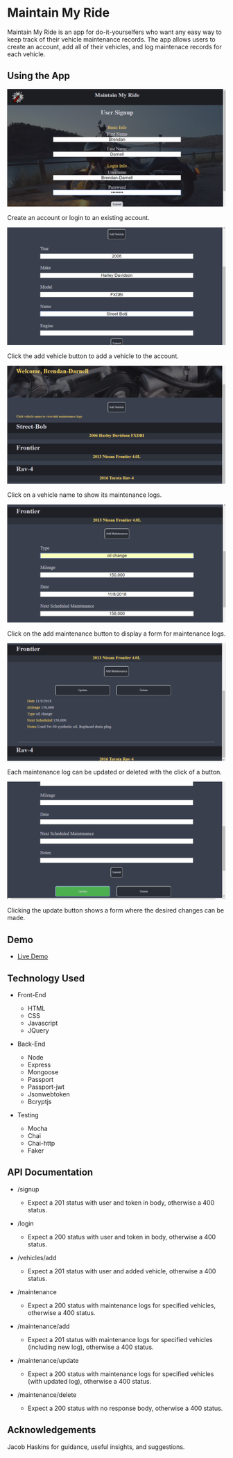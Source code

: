 # Maintain My Ride

Maintain My Ride is an app for do-it-yourselfers who want any easy way to keep track of their vehicle maintenance records.  The app allows users to create an account, add all of their vehicles, and log maintenace records for each vehicle.

## Using the App

![login/signup](screenshots/signup.png)

Create an account or login to an existing account.

![add vehicle](screenshots/add-vehicle.png)

Click the add vehicle button to add a vehicle to the account.

![show logs](screenshots/view-maint.png)

Click on a vehicle name to show its maintenance logs.

![add maintenance](screenshots/add-maint.png)

Click on the add maintenance button to display a form for maintenance logs.

![update/delete maintenance](screenshots/update-delete.png)

Each maintenance log can be updated or deleted with the click of a button. 

![update maintenance](screenshots/update-maint.png)

Clicking the update button shows a form where the desired changes can be made. 

## Demo

- [Live Demo](https://shrouded-anchorage-97729.herokuapp.com/)

## Technology Used

* Front-End
    * HTML
    * CSS
    * Javascript
    * JQuery

* Back-End
    * Node
    * Express
    * Mongoose
    * Passport
    * Passport-jwt
    * Jsonwebtoken
    * Bcryptjs

* Testing
    * Mocha
    * Chai
    * Chai-http
    * Faker

## API Documentation

* /signup 
    * Expect a 201 status with user and token in body, otherwise a 400 status.

* /login
    * Expect a 200 status with user and token in body, otherwise a 400 status.

* /vehicles/add
	* Expect a 201 status with user and added vehicle, otherwise a 400 status.

* /maintenance
	* Expect a 200 status with maintenance logs for specified vehicles, otherwise a 400 status.

* /maintenance/add
	* Expect a 201 status with maintenance logs for specified vehicles (including new log), otherwise a 400 status.

* /maintenance/update
	* Expect a 200 status with maintenance logs for specified vehicles (with updated log), otherwise a 400 status.

* /maintenance/delete
	* Expect a 200 status with no response body, otherwise a 400 status.

## Acknowledgements

Jacob Haskins for guidance, useful insights, and suggestions.

